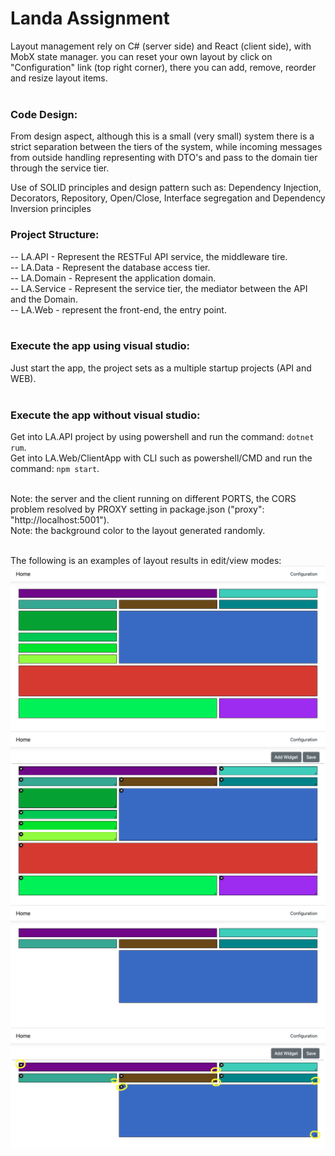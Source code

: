 # Landa Assignment
Layout management rely on C# (server side) and React (client side), with MobX state manager. you can reset your own layout by click on "Configuration" link (top right corner), there you can add, remove, reorder and resize layout items.<br /><br />

### Code Design:
From design aspect, although this is a small (very small) system there is a strict separation between the tiers of the system, while incoming messages from outside handling representing with DTO's and pass to the domain tier through the service tier. <br />

Use of SOLID principles and design pattern such as: Dependency Injection, Decorators, Repository, Open/Close,  Interface segregation and Dependency Inversion principles<br />

### Project Structure:
-- LA.API -   Represent the RESTFul API service, the middleware tire.<br />
-- LA.Data - Represent the database access tier.<br />
-- LA.Domain - Represent the application domain.<br />
-- LA.Service - Represent the service tier, the mediator between the API and the Domain.<br />
-- LA.Web - represent the front-end, the entry point.<br /><br />

### Execute the app using visual studio:
Just start the app, the project sets as a multiple startup projects (API and WEB).<br /><br />

### Execute the app without visual studio:
Get into LA.API project by using powershell and run the command: ```dotnet rum```.<br />
Get into LA.Web/ClientApp with CLI such as powershell/CMD and run the command: ```npm start```.<br /><br />

Note: the server and the client running on different PORTS, the CORS problem resolved by PROXY setting in package.json ("proxy": "http://localhost:5001").<br />
Note: the background color to the layout generated randomly.<br /><br />

The following is an examples of layout results in edit/view modes:<br />
![Edit Mode](./5.png "Layout in edit mode")
![Edit Mode](./4.png "Layout in edit mode")
![Edit Mode](./2.png "Layout in edit mode")
![Edit Mode](./1.png "Layout in edit mode")
